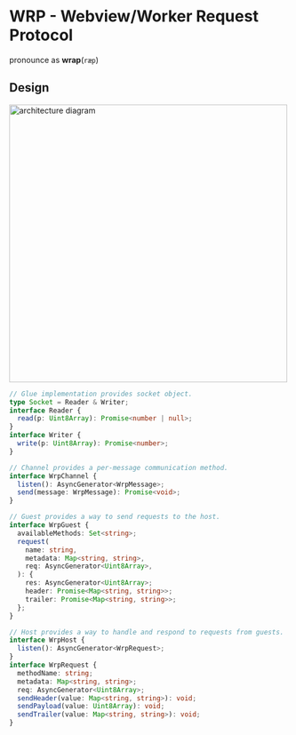 # WRP - Webview/Worker Request Protocol

pronounce as **wrap**(`ræp`)

## Design

<img
  width="500"
  alt="architecture diagram"
  src="https://kroki.io/pikchr/svg/eNq9kj9vwjAQxXd_ipMnUIsFVCwwdqCdOrRbYTDJQawGO7INycfvOf6jtN27RPa9F9_vnr1vb7iFTwbwgYPfAr9QgdP21bgtnMwAXBnHd3A1d4RNN5A0VqWurVE13-WCOlt5RQ698g0IDdIHO5ywNX04Tbi_h3TSovYceK90bfrQ1xMGcCEE-oqzIwu-A9V7VdO5e6ITcfkAq2UXtQbVpfFRTOuJKpNSUSu0jD03Umts49TvpvpCH9cAvIoaH3cjohsNoXBM1IdRjBDx90L0lHsWpmQoVBOHLGoiOxZUBwuYLR9htSb7nLFWaYSzNdefMiU5B8pNk7EbdixmF24QOmvuqkYHmV9aS_fgDaTxReqtGdvf0Pm3u6RIDH0ncWdvSXz9K_JsKPNtsiE-gzhZmCs5yTJbhBAifUYOBHwcP7OIPljXo3NJEbyYf2WMiIsJY2MSYiYRGK6hEH4DBOwAoA==">

```typescript
// Glue implementation provides socket object.
type Socket = Reader & Writer;
interface Reader {
  read(p: Uint8Array): Promise<number | null>;
}
interface Writer {
  write(p: Uint8Array): Promise<number>;
}

// Channel provides a per-message communication method.
interface WrpChannel {
  listen(): AsyncGenerator<WrpMessage>;
  send(message: WrpMessage): Promise<void>;
}

// Guest provides a way to send requests to the host.
interface WrpGuest {
  availableMethods: Set<string>;
  request(
    name: string,
    metadata: Map<string, string>,
    req: AsyncGenerator<Uint8Array>,
  ): {
    res: AsyncGenerator<Uint8Array>;
    header: Promise<Map<string, string>>;
    trailer: Promise<Map<string, string>>;
  };
}

// Host provides a way to handle and respond to requests from guests.
interface WrpHost {
  listen(): AsyncGenerator<WrpRequest>;
}
interface WrpRequest {
  methodName: string;
  metadata: Map<string, string>;
  req: AsyncGenerator<Uint8Array>;
  sendHeader(value: Map<string, string>): void;
  sendPayload(value: Uint8Array): void;
  sendTrailer(value: Map<string, string>): void;
}
```
